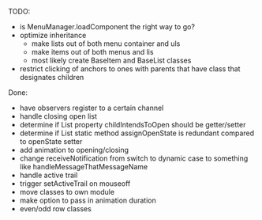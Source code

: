 TODO:
* is MenuManager.loadComponent the right way to go?
* optimize inheritance
  * make lists out of both menu container and uls
  * make items out of both menus and lis
  * most likely create BaseItem and BaseList classes
* restrict clicking of anchors to ones with parents that have class that designates children

Done:
* have observers register to a certain channel
* handle closing open list
* determine if List property childIntendsToOpen should be getter/setter
* determine if List static method assignOpenState is redundant compared to openState setter
* add animation to opening/closing
* change receiveNotification from switch to dynamic case to something like handleMessageThatMessageName
* handle active trail 
* trigger setActiveTrail on mouseoff
* move classes to own module
* make option to pass in animation duration
* even/odd row classes
